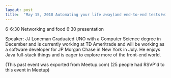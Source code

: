 ```yaml
---
layout: post
title:  "May 15, 2018 Automating your life away(and end-to-end tests)with Selenide and Katalon Studio!"
---
```


6-6:30 Networking and food
6:30 presentation

Speaker: JJ Loneman
Graduated UNO with a Computer Science degree in December and is currently working at TD Ameritrade and will be working as a software developer for JP Morgan Chase in New York in July. He enjoys Java full-stack things and is eager to explore more of the front-end world.

(This past event was exported from Meetup.com)
(25 people had RSVP'd to this event in Meetup)